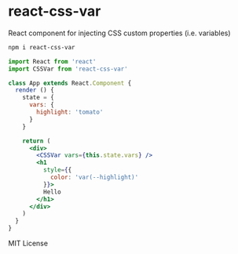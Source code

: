 
# react-css-var

React component for injecting CSS custom properties (i.e. variables)

```sh
npm i react-css-var
```

```jsx
import React from 'react'
import CSSVar from 'react-css-var'

class App extends React.Component {
  render () {
    state = {
      vars: {
        highlight: 'tomato'
      }
    }

    return (
      <div>
        <CSSVar vars={this.state.vars} />
        <h1
          style={{
            color: 'var(--highlight)'
          }}>
          Hello
        </h1>
      </div>
    )
  }
}
```

MIT License
